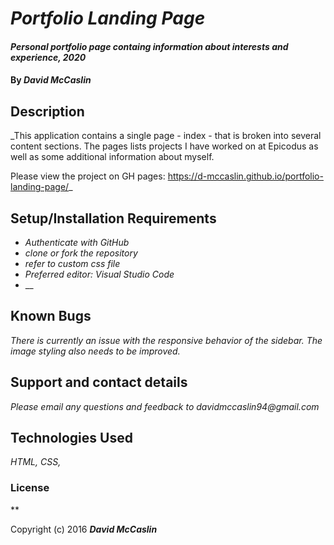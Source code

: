 # _Portfolio Landing Page_

#### _Personal portfolio page containg information about interests and experience, 2020_

#### By _**David McCaslin**_

## Description

_This application contains a single page - index - that is broken into several content sections. The pages lists projects I have worked on at Epicodus as well as some additional information about myself.

Please view the project on GH pages: https://d-mccaslin.github.io/portfolio-landing-page/_

## Setup/Installation Requirements

* _Authenticate with GitHub_
* _clone or fork the repository_
* _refer to custom css file_
* _Preferred editor: Visual Studio Code_
* __



## Known Bugs

_There is currently an issue with the responsive behavior of the sidebar. The image styling also needs to be improved._

## Support and contact details

_Please email any questions and feedback to davidmccaslin94@gmail.com_

## Technologies Used

_HTML, CSS,_

### License

**

Copyright (c) 2016 **_David McCaslin_**